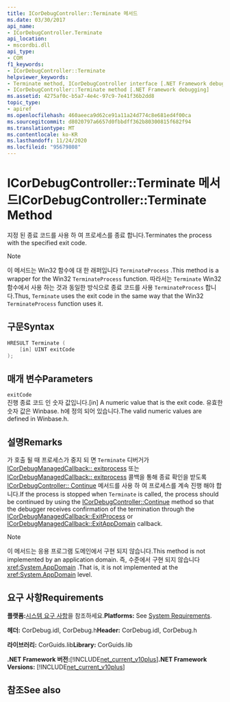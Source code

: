 ```yaml
---
title: ICorDebugController::Terminate 메서드
ms.date: 03/30/2017
api_name:
- ICorDebugController.Terminate
api_location:
- mscordbi.dll
api_type:
- COM
f1_keywords:
- ICorDebugController::Terminate
helpviewer_keywords:
- Terminate method, ICorDebugController interface [.NET Framework debugging]
- ICorDebugController::Terminate method [.NET Framework debugging]
ms.assetid: 4275af0c-b5a7-4e4c-97c9-7e41f36b2dd8
topic_type:
- apiref
ms.openlocfilehash: 460aeeca9d62ce91a11a24d774c8e681ed4f00ca
ms.sourcegitcommit: d8020797a6657d0fbbdff362b80300815f682f94
ms.translationtype: MT
ms.contentlocale: ko-KR
ms.lasthandoff: 11/24/2020
ms.locfileid: "95679808"
---
```

# <a name="icordebugcontrollerterminate-method"></a><span data-ttu-id="77dbb-102">ICorDebugController::Terminate 메서드</span><span class="sxs-lookup"><span data-stu-id="77dbb-102">ICorDebugController::Terminate Method</span></span>

<span data-ttu-id="77dbb-103">지정 된 종료 코드를 사용 하 여 프로세스를 종료 합니다.</span><span class="sxs-lookup"><span data-stu-id="77dbb-103">Terminates the process with the specified exit code.</span></span>  
  
> [!NOTE]
> <span data-ttu-id="77dbb-104">이 메서드는 Win32 함수에 대 한 래퍼입니다 `TerminateProcess` .</span><span class="sxs-lookup"><span data-stu-id="77dbb-104">This method is a wrapper for the Win32 `TerminateProcess` function.</span></span> <span data-ttu-id="77dbb-105">따라서는 `Terminate` Win32 함수에서 사용 하는 것과 동일한 방식으로 종료 코드를 사용 `TerminateProcess` 합니다.</span><span class="sxs-lookup"><span data-stu-id="77dbb-105">Thus, `Terminate` uses the exit code in the same way that the Win32 `TerminateProcess` function uses it.</span></span>  
  
## <a name="syntax"></a><span data-ttu-id="77dbb-106">구문</span><span class="sxs-lookup"><span data-stu-id="77dbb-106">Syntax</span></span>  
  
```cpp  
HRESULT Terminate (  
    [in] UINT exitCode  
);  
```  
  
## <a name="parameters"></a><span data-ttu-id="77dbb-107">매개 변수</span><span class="sxs-lookup"><span data-stu-id="77dbb-107">Parameters</span></span>  

 `exitCode`  
 <span data-ttu-id="77dbb-108">진행 종료 코드 인 숫자 값입니다.</span><span class="sxs-lookup"><span data-stu-id="77dbb-108">[in] A numeric value that is the exit code.</span></span> <span data-ttu-id="77dbb-109">유효한 숫자 값은 Winbase. h에 정의 되어 있습니다.</span><span class="sxs-lookup"><span data-stu-id="77dbb-109">The valid numeric values are defined in Winbase.h.</span></span>  
  
## <a name="remarks"></a><span data-ttu-id="77dbb-110">설명</span><span class="sxs-lookup"><span data-stu-id="77dbb-110">Remarks</span></span>  

 <span data-ttu-id="77dbb-111">가 호출 될 때 프로세스가 중지 되 면 `Terminate` 디버거가 [ICorDebugManagedCallback:: exitprocess](icordebugmanagedcallback-exitprocess-method.md) 또는 [ICorDebugManagedCallback:: exitprocess](icordebugmanagedcallback-exitappdomain-method.md) 콜백을 통해 종료 확인을 받도록 [ICorDebugController:: Continue](icordebugcontroller-continue-method.md) 메서드를 사용 하 여 프로세스를 계속 진행 해야 합니다.</span><span class="sxs-lookup"><span data-stu-id="77dbb-111">If the process is stopped when `Terminate` is called, the process should be continued by using the [ICorDebugController::Continue](icordebugcontroller-continue-method.md) method so that the debugger receives confirmation of the termination through the [ICorDebugManagedCallback::ExitProcess](icordebugmanagedcallback-exitprocess-method.md) or [ICorDebugManagedCallback::ExitAppDomain](icordebugmanagedcallback-exitappdomain-method.md) callback.</span></span>  
  
> [!NOTE]
> <span data-ttu-id="77dbb-112">이 메서드는 응용 프로그램 도메인에서 구현 되지 않습니다.</span><span class="sxs-lookup"><span data-stu-id="77dbb-112">This method is not implemented by an application domain.</span></span> <span data-ttu-id="77dbb-113">즉, 수준에서 구현 되지 않습니다 <xref:System.AppDomain> .</span><span class="sxs-lookup"><span data-stu-id="77dbb-113">That is, it is not implemented at the <xref:System.AppDomain> level.</span></span>  
  
## <a name="requirements"></a><span data-ttu-id="77dbb-114">요구 사항</span><span class="sxs-lookup"><span data-stu-id="77dbb-114">Requirements</span></span>  

 <span data-ttu-id="77dbb-115">**플랫폼:**[시스템 요구 사항](../../get-started/system-requirements.md)을 참조하세요.</span><span class="sxs-lookup"><span data-stu-id="77dbb-115">**Platforms:** See [System Requirements](../../get-started/system-requirements.md).</span></span>  
  
 <span data-ttu-id="77dbb-116">**헤더:** CorDebug.idl, CorDebug.h</span><span class="sxs-lookup"><span data-stu-id="77dbb-116">**Header:** CorDebug.idl, CorDebug.h</span></span>  
  
 <span data-ttu-id="77dbb-117">**라이브러리:** CorGuids.lib</span><span class="sxs-lookup"><span data-stu-id="77dbb-117">**Library:** CorGuids.lib</span></span>  
  
 <span data-ttu-id="77dbb-118">**.NET Framework 버전:**[!INCLUDE[net_current_v10plus](../../../../includes/net-current-v10plus-md.md)]</span><span class="sxs-lookup"><span data-stu-id="77dbb-118">**.NET Framework Versions:** [!INCLUDE[net_current_v10plus](../../../../includes/net-current-v10plus-md.md)]</span></span>  
  
## <a name="see-also"></a><span data-ttu-id="77dbb-119">참조</span><span class="sxs-lookup"><span data-stu-id="77dbb-119">See also</span></span>
